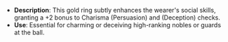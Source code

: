 - **Description**: This gold ring subtly enhances the wearer's social skills, granting a +2 bonus to Charisma (Persuasion) and (Deception) checks.
- **Use**: Essential for charming or deceiving high-ranking nobles or guards at the ball.
